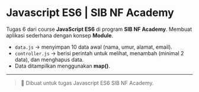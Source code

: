 # Javascript ES6 | SIB NF Academy

Tugas 6 dari course **JavaScript ES6** di program **SIB NF Academy**.
Membuat aplikasi sederhana dengan konsep **Module**. 

- `data.js` → menyimpan 10 data awal (nama, umur, alamat, email).  
- `controller.js` → berisi perintah untuk melihat, menambah (minimal 2 data), dan menghapus data.  
- Data ditampilkan menggunakan **map()**.

---
> 📌 Dibuat untuk tugas Javascript ES6 SIB NF Academy.
